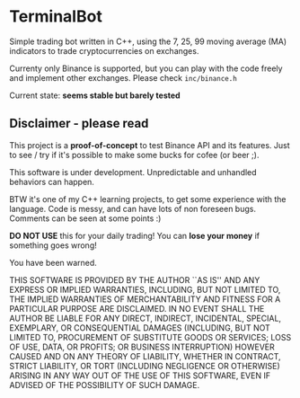 ﻿# TerminalBot

Simple trading bot written in C++, using the 7, 25, 99 moving average (MA) indicators to trade cryptocurrencies on exchanges.

Currenty only Binance is supported, but you can play with the code freely and implement other exchanges. Please check `inc/binance.h`

Current state: **seems stable but barely tested**

## Disclaimer - please read

This project is a **proof-of-concept** to test Binance API and its features.
Just to see / try if it's possible to make some bucks for cofee (or beer ;).

This software is under development. Unpredictable and unhandled behaviors can happen.

BTW it's one of my C++ learning projects, to get some experience with the language.
Code is messy, and can have lots of non foreseen bugs. Comments can be seen at some points :)

**DO NOT USE** this for your daily trading! You can **lose your money** if something goes wrong!

You have been warned.

THIS SOFTWARE IS PROVIDED BY THE AUTHOR ``AS IS'' AND ANY EXPRESS OR IMPLIED WARRANTIES, INCLUDING, BUT NOT LIMITED TO, THE IMPLIED WARRANTIES OF MERCHANTABILITY AND FITNESS FOR A PARTICULAR PURPOSE ARE DISCLAIMED. IN NO EVENT SHALL THE AUTHOR BE LIABLE FOR ANY DIRECT, INDIRECT, INCIDENTAL, SPECIAL, EXEMPLARY, OR CONSEQUENTIAL DAMAGES (INCLUDING, BUT NOT LIMITED TO, PROCUREMENT OF SUBSTITUTE GOODS OR SERVICES; LOSS OF USE, DATA, OR PROFITS; OR BUSINESS INTERRUPTION) HOWEVER CAUSED AND ON ANY THEORY OF LIABILITY, WHETHER IN CONTRACT, STRICT LIABILITY, OR TORT (INCLUDING NEGLIGENCE OR OTHERWISE) ARISING IN ANY WAY OUT OF THE USE OF THIS SOFTWARE, EVEN IF ADVISED OF THE POSSIBILITY OF SUCH DAMAGE.




